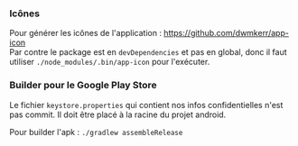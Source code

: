 ### Icônes
Pour générer les icônes de l'application : https://github.com/dwmkerr/app-icon  
Par contre le package est en `devDependencies` et pas en global, donc il faut utiliser `./node_modules/.bin/app-icon` pour l'exécuter.

### Builder pour le Google Play Store
Le fichier `keystore.properties` qui contient nos infos confidentielles n'est pas commit.
Il doit être placé à la racine du projet android.

Pour builder l'apk :
`./gradlew assembleRelease`